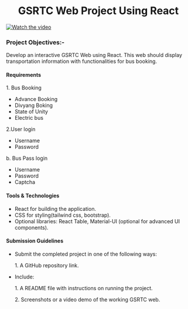 <h1 align="center">GSRTC Web Project Using React</h1>

[![Watch the video](https://github.com/user-attachments/assets/4e64f8e7-5f93-4a6a-b463-55d266b65a6b)](https://github.com/user-attachments/assets/4e64f8e7-5f93-4a6a-b463-55d266b65a6b)

<h3>Project Objectives:-</h3>
<p>Develop an interactive GSRTC Web using React. This web should display transportation information with functionalities for bus booking.</p>

<h4>Requirements</h4>
<p>1. Bus Booking</p>
<ul>
  <li>Advance Booking</li>
  <li>Divyang Boking</li>
  <li>State of Unity</li>
  <li>Electric bus</li>
</ul>

<p>2.User login</p>
<ul>
  <li>Username</li>
  <li>Password</li>
</ul>

<p>b. Bus Pass login</p>
<ul>
  <li>Username</li>
  <li>Password</li>
  <li>Captcha</li>
</ul>

<h4>Tools & Technologies</h4>
<ul>
  <li>React for building the application.</li>
  <li>CSS for styling(tailwind css, bootstrap).</li>
  <li>Optional libraries: React Table, Material-UI (optional for advanced UI components).</li>
</ul>

<h4>Submission Guidelines</h4>
<ul>
  <li>Submit the completed project in one of the following ways:
      <p>1. A GitHub repository link.</p>
  </li>
  <li>Include:
    <p>1. A README file with instructions on running the project.</p>
    <p>2. Screenshots or a video demo of the working GSRTC web.</p>
  </li>
</ul>
